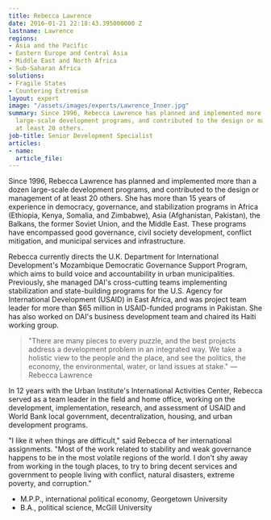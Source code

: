 ```yaml
---
title: Rebecca Lawrence
date: 2016-01-21 22:18:43.395000000 Z
lastname: Lawrence
regions:
- Asia and the Pacific
- Eastern Europe and Central Asia
- Middle East and North Africa
- Sub-Saharan Africa
solutions:
- Fragile States
- Countering Extremism
layout: expert
image: "/assets/images/experts/Lawrence_Inner.jpg"
summary: Since 1996, Rebecca Lawrence has planned and implemented more than a dozen
  large-scale development programs, and contributed to the design or management of
  at least 20 others.
job-title: Senior Development Specialist
articles:
- name: 
  article_file: 
---
```


Since 1996, Rebecca Lawrence has planned and implemented more than a dozen large-scale development programs, and contributed to the design or management of at least 20 others. She has more than 15 years of experience in democracy, governance, and stabilization programs in Africa (Ethiopia, Kenya, Somalia, and Zimbabwe), Asia (Afghanistan, Pakistan), the Balkans, the former Soviet Union, and the Middle East. These programs have encompassed good governance, civil society development, conflict mitigation, and municipal services and infrastructure.

Rebecca currently directs the U.K. Department for International Development's Mozambique Democratic Governance Support Program, which aims to build voice and accountability in urban municipalities. Previously, she managed DAI's cross-cutting teams implementing stabilization and state-building programs for the U.S. Agency for International Development (USAID) in East Africa, and was project team leader for more than $65 million in USAID-funded programs in Pakistan. She has also worked on DAI's business development team and chaired its Haiti working group.

> "There are many pieces to every puzzle, and the best projects address a development problem in an integrated way. We take a holistic view to the people and the place, and see the politics, the economy, the environmental, water, or land issues at stake." — Rebecca Lawrence

In 12 years with the Urban Institute's International Activities Center, Rebecca served as a team leader in the field and home office, working on the development, implementation, research, and assessment of USAID and World Bank local government, decentralization, housing, and urban development programs.

"I like it when things are difficult," said Rebecca of her international assignments. "Most of the work related to stability and weak governance happens to be in the most volatile regions of the world. I don't shy away from working in the tough places, to try to bring decent services and government to people living with conflict, natural disasters, extreme poverty, and corruption."

* M.P.P., international political economy, Georgetown University
* B.A., political science, McGill University
